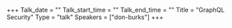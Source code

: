 +++
Talk_date = ""
Talk_start_time = ""
Talk_end_time = ""
Title = "GraphQL Security"
Type = "talk"
Speakers = ["don-burks"]
+++
